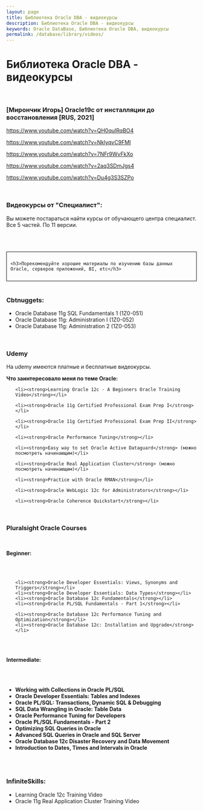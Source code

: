 ```yaml
---
layout: page
title: Библиотека Oracle DBA - видеокурсы
description: Библиотека Oracle DBA - видеокурсы
keywords: Oracle DataBase, Библиотека Oracle DBA, видеокурсы
permalink: /database/library/videos/
---
```


# Библиотека Oracle DBA - видеокурсы

<br/>

### [Мирончик Игорь] Oracle19с от инсталляции до восстановления [RUS, 2021]

https://www.youtube.com/watch?v=QH0quIRqBO4

https://www.youtube.com/watch?v=NklyqvC9FMI

https://www.youtube.com/watch?v=7NFr9WvFkXo

https://www.youtube.com/watch?v=2aq3SDmJgs4

https://www.youtube.com/watch?v=Du4g3S3SZPo

<br/>

### Видеокурсы от "Специалист":

Вы можете постараться найти курсы от обучающего центра специалист. Все 5 частей. По 11 версии.

<br/><br/>

<div style="padding:10px; border:thin solid black;">

    <h3>Порекомендуйте хорошие материалы по изучению базы данных Oracle, серверов приложений, BI, etc</h3>

</div>

<br/>

### Cbtnuggets:

<ul>
	<li>Oracle Database 11g SQL Fundamentals 1 (1Z0-051)</li>
	<li>Oracle Database 11g: Administration I (1Z0-052)</li>
	<li>Oracle Database 11g: Administration 2 (1Z0-053)</li>

</ul>

<br/>

### Udemy

На udemy имеются платные и бесплатные видеокурсы.

**Что заинтересовало меня по теме Oracle:**

<ul>

    <li><strong>Learning Oracle 12c - A Beginners Oracle Training Video</strong></li>

    <li><strong>Oracle 11g Certified Professional Exam Prep I</strong></li>

    <li><strong>Oracle 11g Certified Professional Exam Prep II</strong></li>

    <li><strong>Oracle Performance Tuning</strong></li>

    <li><strong>Easy way to set Oracle Active Dataguard</strong> (можно посмотреть начинающим)</li>

    <li><strong>Oracle Real Application Cluster</strong> (можно посмотреть начинающим)</li>

    <li><strong>Practice with Oracle RMAN</strong></li>

    <li><strong>Oracle WebLogic 12c for Administrators</strong></li>

    <li><strong>Oracle Coherence Quickstart</strong></li>

</ul>

<br/>

### Pluralsight Oracle Courses

<br/>

**Beginner:**

<br/><br/>

<ul>

    <li><strong>Oracle Developer Essentials: Views, Synonyms and Triggers</strong></li>
    <li><strong>Oracle Developer Essentials: Data Types</strong></li>
    <li><strong>Oracle Database 12c Fundamentals</strong></li>
    <li><strong>Oracle PL/SQL Fundamentals - Part 1</strong></li>

 	<li><strong>Oracle Database 12c Performance Tuning and Optimization</strong></li>
 	<li><strong>Oracle Database 12c: Installation and Upgrade</strong></li>

</ul>

<br/><br/>

**Intermediate:**

<br/><br/>

<ul>
	<li><strong>Working with Collections in Oracle PL/SQL</strong></li>
	<li><strong>Oracle Developer Essentials: Tables and Indexes</strong></li>
	<li><strong>Oracle PL/SQL: Transactions, Dynamic SQL & Debugging</strong></li>
	<li><strong>SQL Data Wrangling in Oracle: Table Data</strong></li>
	<li><strong>Oracle Performance Tuning for Developers</strong></li>
	<li><strong>Oracle PL/SQL Fundamentals - Part 2</strong></li>
	<li><strong>Optimizing SQL Queries in Oracle</strong></li>
	<li><strong>Advanced SQL Queries in Oracle and SQL Server</strong></li>
	<li><strong>Oracle Database 12c Disaster Recovery and Data Movement</strong></li>
	<li><strong>Introduction to Dates, Times and Intervals in Oracle</strong></li>
</ul>

<br/><br/>

### InfiniteSkills:

<ul>
	<li>Learning Oracle 12c Training Video</li>
	<li>Oracle 11g Real Application Cluster Training Video</li>
</ul>
